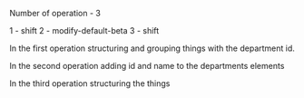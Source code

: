 Number of operation - 3

1 - shift
2 - modify-default-beta
3 - shift

In the first operation structuring and grouping things with the department id.

In the second operation adding id and name to the departments elements

In the third operation structuring the things

